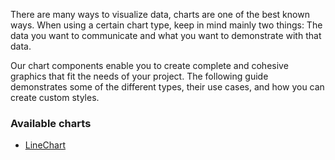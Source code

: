 There are many ways to visualize data, charts are one of the best known ways. When using a certain chart type, keep in mind mainly two things: The data you want to communicate and what you want to demonstrate with that data.

Our chart components enable you to create complete and cohesive graphics that fit the needs of your project. The following guide demonstrates some of the different types, their use cases, and how you can create custom styles.

### Available charts

- [LineChart](/#/Components/Charts/LineChart)
